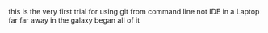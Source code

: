 this is the very first trial for using git from command line not IDE
in a Laptop far far away in the galaxy began all of it
